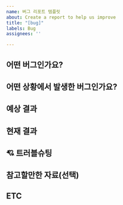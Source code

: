 ```yaml
---
name: 버그 리포트 템플릿
about: Create a report to help us improve
title: "[bug]"
labels: Bug
assignees: ''

---
```


## 어떤 버그인가요?
<!--어떤 버그인지 간결하게 설명해주세요-->

## 어떤 상황에서 발생한 버그인가요? 
<!--(가능하면) Given-When-Then 형식으로 서술해주세요-->

## 예상 결과
<!--예상했던 정상적인 결과가 어떤 것이었는지 설명해주세요-->

## 현재 결과
<!--비정상적인 결과가 어떤 것이었는지 설명해주세요-->

## 💘 트러블슈팅

## 참고할만한 자료(선택)

## ETC
<!--기타사항에 대해 작성해주세요!-->
